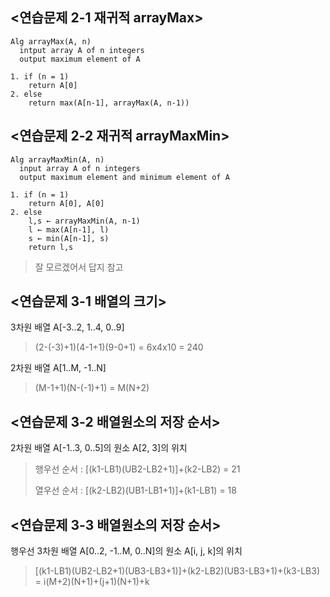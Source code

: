 ## <연습문제 2-1 재귀적 arrayMax>
```
Alg arrayMax(A, n)
  intput array A of n integers
  output maximum element of A
  
1. if (n = 1)
    return A[0]
2. else
    return max(A[n-1], arrayMax(A, n-1))
```

## <연습문제 2-2 재귀적 arrayMaxMin>
```
Alg arrayMaxMin(A, n)
  input array A of n integers
  output maximum element and minimum element of A
 
1. if (n = 1)
    return A[0], A[0]
2. else
    l,s ← arrayMaxMin(A, n-1)
    l ← max(A[n-1], l)
    s ← min(A[n-1], s)
    return l,s
```
>잘 모르겠어서 답지 참고

## <연습문제 3-1 배열의 크기>
3차원 배열 A[-3..2, 1..4, 0..9]

>(2-(-3)+1)(4-1+1)(9-0+1) = 6x4x10 = 240

2차원 배열 A[1..M, -1..N]

>(M-1+1)(N-(-1)+1) = M(N+2)

## <연습문제 3-2 배열원소의 저장 순서>
2차원 배열 A[-1..3, 0..5]의 원소 A[2, 3]의 위치

>행우선 순서 : [(k1-LB1)(UB2-LB2+1)]+(k2-LB2) = 21
>
>열우선 순서 : [(k2-LB2)(UB1-LB1+1)]+(k1-LB1) = 18

## <연습문제 3-3 배열원소의 저장 순서>
행우선 3차원 배열 A[0..2, -1..M, 0..N]의 원소 A[i, j, k]의 위치
>[(k1-LB1)(UB2-LB2+1)(UB3-LB3+1)]+(k2-LB2)(UB3-LB3+1)+(k3-LB3) = i(M+2)(N+1)+(j+1)(N+1)+k
